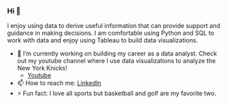 ### Hi 👋

I enjoy using data to derive useful information that can provide support and guidance in making decisions. I am comfortable using Python and SQL to work with data and enjoy using Tableau to build data visualizations.



- 🔭 I’m currently working on building my career as a data analyst. Check out my youtube channel where I use data visualizations to analyze the New York Knicks!
  - [Youtube](https://www.youtube.com/channel/UCPi2PIloN8nSp_4AUh-tLyA)
- 📫 How to reach me: [LinkedIn](https://www.linkedin.com/in/alex-yom-yom/)
- ⚡ Fun fact: I love all sports but basketball and golf are my favorite two.

